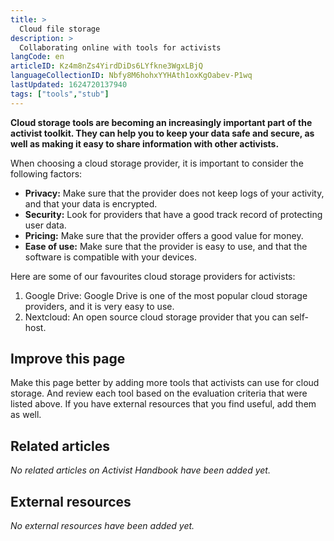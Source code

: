 ```yaml
---
title: >
  Cloud file storage
description: >
  Collaborating online with tools for activists
langCode: en
articleID: Kz4m8nZs4YirdDiDs6LYfkne3WgxLBjQ
languageCollectionID: Nbfy8M6hohxYYHAth1oxKgOabev-P1wq
lastUpdated: 1624720137940
tags: ["tools","stub"]
---
```


**Cloud storage tools are becoming an increasingly important part of the activist toolkit. They can help you to keep your data safe and secure, as well as making it easy to share information with other activists.**

When choosing a cloud storage provider, it is important to consider the following factors:

-   **Privacy:** Make sure that the provider does not keep logs of your activity, and that your data is encrypted.
-   **Security:** Look for providers that have a good track record of protecting user data.
-   **Pricing:** Make sure that the provider offers a good value for money.
-   **Ease of use:** Make sure that the provider is easy to use, and that the software is compatible with your devices.

Here are some of our favourites cloud storage providers for activists:

1.  Google Drive: Google Drive is one of the most popular cloud storage providers, and it is very easy to use.
2.  Nextcloud: An open source cloud storage provider that you can self-host.

## Improve this page

Make this page better by adding more tools that activists can use for cloud storage. And review each tool based on the evaluation criteria that were listed above. If you have external resources that you find useful, add them as well.

## Related articles

_No related articles on Activist Handbook have been added yet._

## External resources

_No external resources have been added yet._